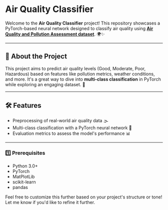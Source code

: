 # Air Quality Classifier

Welcome to the **Air Quality Classifier** project! This repository showcases a PyTorch-based neural network designed to classify air quality using **[Air Quality and Pollution Assessment dataset](https://www.kaggle.com/datasets/mujtabamatin/air-quality-and-pollution-assessment)**. 🌍✨

---

## 📜 About the Project
This project aims to predict air quality levels (Good, Moderate, Poor, Hazardous) based on features like pollution metrics, weather conditions, and more. It's a great way to dive into **multi-class classification** in PyTorch while exploring an engaging dataset. 🌱

---

## 🛠 Features
- Preprocessing of real-world air quality data 🌫️
- Multi-class classification with a PyTorch neural network 🤖
- Evaluation metrics to assess the model's performance 📊

---

### 1️⃣ Prerequisites
- Python 3.0+
- PyTorch
- MatPlotLib
- scikit-learn
- pandas


Feel free to customize this further based on your project's structure or tone! 
Let me know if you'd like to refine it further.
